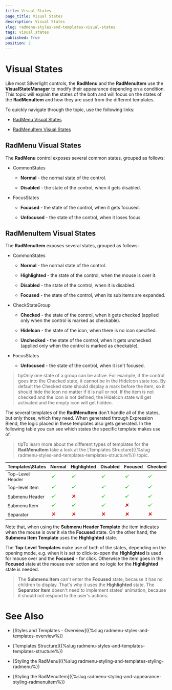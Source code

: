 ```yaml
---
title: Visual States
page_title: Visual States
description: Visual States
slug: radmenu-styles-and-templates-visual-states
tags: visual,states
published: True
position: 2
---
```


# Visual States

Like most Silverlight controls, the __RadMenu__ and the __RadMenuItem__ use the __VisualStateManager__ to modify their appearance depending on a condition. This topic will explain the states of the both and will focus on the states of the __RadMenuItem__ and how they are used from the different templates.      

To quickly navigate through the topic, use the following links:

* [RadMenu Visual States](#radmenu-visual-states)

* [RadMenuItem Visual States](#radmenuitem-visual-states)

## RadMenu Visual States

The __RadMenu__ control exposes several common states, grouped as follows:        

* CommonStates           

	* __Normal__ - the normal state of the control.

	* __Disabled__ - the state of the control, when it gets disabled.

* FocusStates

	* __Focused__ - the state of the control, when it gets focused.

	* __Unfocused__ - the state of the control, when it loses focus.

## RadMenuItem Visual States

The __RadMenuItem__ exposes several states, grouped as follows:

* CommonStates

	* __Normal__ - the normal state of the control.

	* __Highlighted__ - the state of the control, when the mouse is over it.

	* __Disabled__ - the state of the control, when it is disabled.

	* __Focused__ - the state of the control, when its sub items are expanded.

* CheckStateGroup

	* __Checked__ - the state of the control, when it gets checked (applied only when the control is marked as checkable).

	* __HideIcon__ - the state of the icon, when there is no icon specified.

	* __Unchecked__ - the state of the control, when it gets unchecked (applied only when the control is marked as checkable).

* FocusStates

	* __Unfocused__ - the state of the control, when it isn't focused.

>tipOnly one state of a group can be active. For example, if the control goes into the Checked state, it cannot be in the HideIcon state too. By default the Checked state should display a mark before the item, so it should hide the icon no matter if it is null or not. If the item is not checked and the icon is not defined, the HideIcon state will get activated and the empty icon will get hidden.

The several templates of the __RadMenuItem__ don't handle all of the states, but only those, which they need. When generated through Expression Blend, the logic placed in these templates also gets generated. In the following table you can see which states the specific template makes use of.
        

>tipTo learn more about the different types of templates for the __RadMenuItem__ take a look at the [Templates Structure]({%slug radmenu-styles-and-templates-templates-structure%}) topic.

Templates\States	|	Normal	|	Highlighted	|	Disabled	|	Focused	|	Checked	|	HideIcon	|	Unchecked	|	Unfocused
---	|	---	|	---	|	---	|	---	|	---	|	---	|	---	|	---
Top-Level Header	|	![](images/yes_icon.png)	|	![](images/yes_icon.png)	|	![](images/yes_icon.png)	|	![](images/yes_icon.png)	|	![](images/yes_icon.png)	|	![](images/yes_icon.png)	|	![](images/yes_icon.png)	|	![](images/no_icon.png)
Top-level Item	|	![](images/yes_icon.png)	|	![](images/yes_icon.png)	|	![](images/yes_icon.png)	|	![](images/yes_icon.png)	|	![](images/yes_icon.png)	|	![](images/yes_icon.png)	|	![](images/yes_icon.png)	|	![](images/no_icon.png)
Submenu Header	|	![](images/yes_icon.png)	|	![](images/no_icon.png)	|	![](images/yes_icon.png)	|	![](images/yes_icon.png)	|	![](images/yes_icon.png)	|	![](images/yes_icon.png)	|	![](images/yes_icon.png)	|	![](images/no_icon.png)
Submenu Item	|	![](images/yes_icon.png)	|	![](images/yes_icon.png)	|	![](images/yes_icon.png)	|	![](images/no_icon.png)	|	![](images/yes_icon.png)	|	![](images/yes_icon.png)	|	![](images/yes_icon.png)	|	![](images/no_icon.png)
Separator	|	![](images/no_icon.png)	|	![](images/no_icon.png)	|	![](images/no_icon.png)	|	![](images/no_icon.png)	|	![](images/no_icon.png)	|	![](images/no_icon.png)	|	![](images/no_icon.png)	|	![](images/no_icon.png)

Note that, when using the __Submenu Header Template__ the item indicates when the mouse is over it via the __Focused__ state. On the other hand, the __Submenu Item Template__ uses the __Highlighted__ state.        

The __Top-Level Templates__ make use of both of the states, depending on the opening mode, e.g. when it is set to click-to-open the __Highlighted__ is used for mouse over and the __Focused__ - for click. Otherwise the item goes in the __Focused__ state at the mouse over action and no logic for the __Highlighted__ state is needed.        

>The __Submenu Item__ can't enter the __Focused__ state, because it has no children to display. That's why it uses the __Highlighted__ state. The __Separator Item__ doesn't need to implement states' animation, because it should not respond to the user's actions.          

# See Also

 * [Styles and Templates - Overview]({%slug radmenu-styles-and-templates-overview%})

 * [Templates Structure]({%slug radmenu-styles-and-templates-templates-structure%})

 * [Styling the RadMenu]({%slug radmenu-styling-and-templates-styling-radmenu%})

 * [Styling the RadMenuItem]({%slug radmenu-styling-and-appearance-styling-radmenuitem%})
